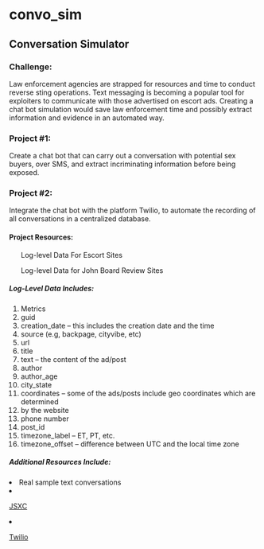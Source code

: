 # convo_sim

## Conversation Simulator

### Challenge:

Law enforcement agencies are strapped for resources and time to conduct reverse sting operations. Text messaging is becoming a popular tool for exploiters to communicate with those advertised on escort ads. Creating a chat bot simulation would save law enforcement time and possibly extract information and evidence in an automated way. 

### Project #1:

Create a chat bot that can carry out a conversation with potential sex buyers, over SMS, and extract incriminating information before being exposed.

### Project #2:

Integrate the chat bot with the platform Twilio, to automate the recording of all conversations in a centralized database. 


#### Project Resources:

<ul>Log-level Data For Escort Sites</ul>


<ul>Log-level Data for John Board Review Sites</ul>


##### Log-Level Data Includes:
<ol>
<li>Metrics</li>
<li>guid</li>
<li>creation_date – this includes the creation date and the time</li>
<li>source (e.g, backpage, cityvibe, etc)</li>
<li>url</li>
<li>title</li>
<li>text – the content of the ad/post</li>
<li>author</li>
<li>author_age</li>
<li>city_state</li>
<li>coordinates – some of the ads/posts include geo coordinates which are determined </li>
<li>by the website</li>
<li>phone number</li>
<li>post_id</li>
<li>timezone_label – ET, PT, etc.</li>
<li>timezone_offset – difference between UTC and the local time zone</li>
</ol>

##### Additional Resources Include:

<li>Real sample text conversations</li>
<li><p><a href="https://github.com/jsxc/jsxc">JSXC</a></p></li>
<li><p><a href="https://www.twilio.com/">Twilio</a></p></li>

